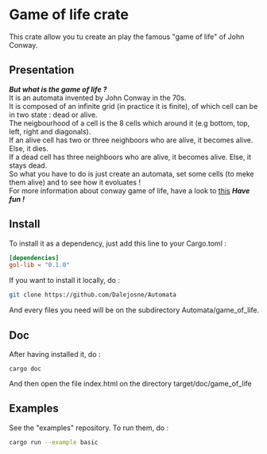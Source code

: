 # Game of life crate

This crate allow you tu create an play the famous "game of life" of John Conway.
## Presentation
***But what is the game of life ?***\
It is an automata invented by John Conway in the 70s.\
It is composed of an infinite grid (in practice it is finite), of which cell can be in two state : dead or alive.\
The neigbourhood of a cell is the 8 cells which around it (e.g bottom, top, left, right and diagonals).\
If an alive cell has two or three neighboors who are alive, it becomes alive. Else, it dies.\
If a dead cell has three neighboors who are alive, it becomes alive. Else, it stays dead.\
So what you have to do is just create an automata, set some cells (to meke them alive) and to see how it evoluates !\
For more information about conway game of life, have a look to [this](https://www.conwaylife.com)
***Have fun !***

## Install
To install it as a dependency, just add this line to your Cargo.toml :
```toml
[dependencies]
gol-lib = "0.1.0"
```
If you want to install it locally, do :
```sh
git clone https://github.com/Dalejosne/Automata
```
And every files you need will be on the subdirectory Automata/game_of_life.

## Doc
After having installed it, do :
```
cargo doc
```
And then open the file index.html on the directory target/doc/game_of_life

## Examples

See the "examples" repository. To run them, do :
```sh
cargo run --example basic
```
